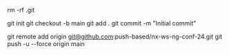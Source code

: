 rm -rf .git

git init
git checkout -b main
git add .
git commit -m "Initial commit"

git remote add origin git@github.com:push-based/nx-ws-ng-conf-24.git
git push -u --force origin main
